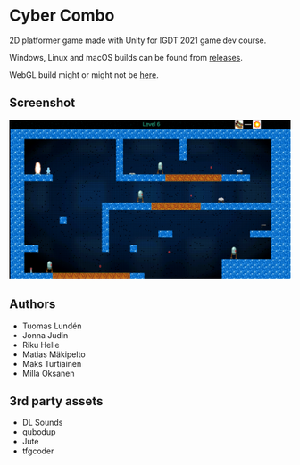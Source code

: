 # Cyber Combo

2D platformer game made with Unity for IGDT 2021 game dev course.

Windows, Linux and macOS builds can be found from [releases](https://github.com/mjturt/cyber-combo/releases).

WebGL build might or might not be [here](https://cyber-combo.turtia.org/).


## Screenshot

![Screenshot](./screenshot.png)

## Authors

- Tuomas Lundén
- Jonna Judin
- Riku Helle
- Matias Mäkipelto
- Maks Turtiainen
- Milla Oksanen

## 3rd party assets

- DL Sounds
- qubodup
- Jute
- tfgcoder
